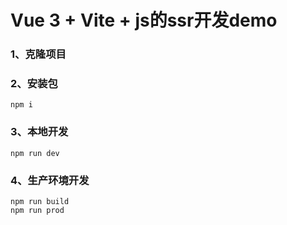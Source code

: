 # Vue 3 + Vite + js的ssr开发demo
### 1、克隆项目

### 2、安装包

`npm i`
### 3、本地开发

`npm run dev`
### 4、生产环境开发

```
npm run build
npm run prod
```

